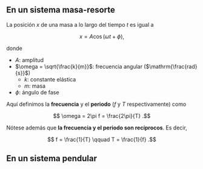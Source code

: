 ## En un sistema masa-resorte

La posición $x$ de una masa a lo largo del tiempo $t$ es igual a

$$
x = A\cos(\omega t + \phi)
,$$

donde

- $A$: amplitud
- $\omega = \sqrt{\frac{k}{m}}$: frecuencia angular ($\mathrm{\frac{rad}{s}}$)
	- $k$: constante elástica
	- $m$: masa
- $\phi$: ángulo de fase

Aquí definimos la **frecuencia** y el **periodo** ($f$ y $T$ respectivamente) como

$$
\omega = 2\pi f = \frac{2\pi}{T}
.$$

Nótese además que **la frecuencia y el periodo son recíprocos**. Es decir,

$$
f = \frac{1}{T} \qquad T = \frac{1}{f}
.$$

## En un sistema pendular
